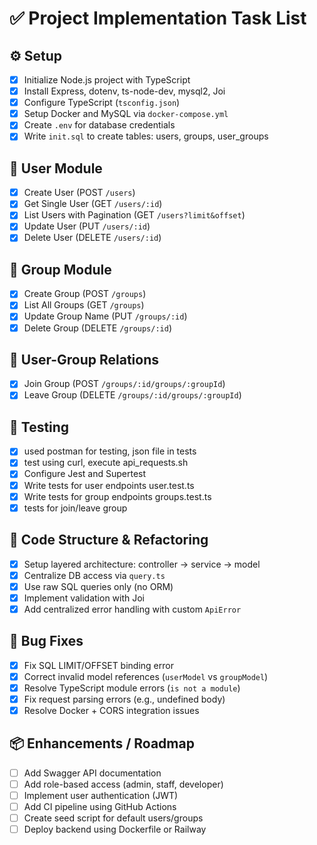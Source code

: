 # ✅ Project Implementation Task List

## ⚙️ Setup
- [x] Initialize Node.js project with TypeScript
- [x] Install Express, dotenv, ts-node-dev, mysql2, Joi
- [x] Configure TypeScript (`tsconfig.json`)
- [x] Setup Docker and MySQL via `docker-compose.yml`
- [x] Create `.env` for database credentials
- [x] Write `init.sql` to create tables: users, groups, user_groups

## 👤 User Module
- [x] Create User (POST `/users`)
- [x] Get Single User (GET `/users/:id`)
- [x] List Users with Pagination (GET `/users?limit&offset`)
- [x] Update User (PUT `/users/:id`)
- [x] Delete User (DELETE `/users/:id`)

## 👥 Group Module
- [x] Create Group (POST `/groups`)
- [x] List All Groups (GET `/groups`)
- [x] Update Group Name (PUT `/groups/:id`)
- [x] Delete Group (DELETE `/groups/:id`)

## 🔄 User-Group Relations
- [x] Join Group (POST `/groups/:id/groups/:groupId`)
- [x] Leave Group (DELETE `/groups/:id/groups/:groupId`)

## 🧪 Testing
- [x] used postman for testing, json file in tests
- [x] test using curl, execute api_requests.sh
- [x] Configure Jest and Supertest
- [x] Write tests for user endpoints user.test.ts
- [x] Write tests for group endpoints groups.test.ts
- [x] tests for join/leave group

## 🧠 Code Structure & Refactoring
- [x] Setup layered architecture: controller → service → model
- [x] Centralize DB access via `query.ts`
- [x] Use raw SQL queries only (no ORM)
- [x] Implement validation with Joi
- [x] Add centralized error handling with custom `ApiError`

## 🐛 Bug Fixes
- [x] Fix SQL LIMIT/OFFSET binding error
- [x] Correct invalid model references (`userModel` vs `groupModel`)
- [x] Resolve TypeScript module errors (`is not a module`)
- [x] Fix request parsing errors (e.g., undefined body)
- [x] Resolve Docker + CORS integration issues

## 📦 Enhancements / Roadmap
- [ ] Add Swagger API documentation
- [ ] Add role-based access (admin, staff, developer)
- [ ] Implement user authentication (JWT)
- [ ] Add CI pipeline using GitHub Actions
- [ ] Create seed script for default users/groups
- [ ] Deploy backend using Dockerfile or Railway